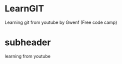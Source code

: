 # LearnGIT

Learning git from youtube by Gwenf (Free code camp)

# subheader

learning from youtube

